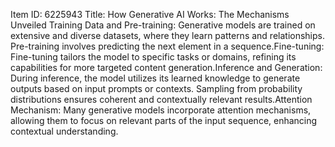Item ID: 6225943
Title: How Generative AI Works: The Mechanisms Unveiled
Training Data and Pre-training: Generative models are trained on extensive and diverse datasets, where they learn patterns and relationships. Pre-training involves predicting the next element in a sequence.Fine-tuning: Fine-tuning tailors the model to specific tasks or domains, refining its capabilities for more targeted content generation.Inference and Generation: During inference, the model utilizes its learned knowledge to generate outputs based on input prompts or contexts. Sampling from probability distributions ensures coherent and contextually relevant results.Attention Mechanism: Many generative models incorporate attention mechanisms, allowing them to focus on relevant parts of the input sequence, enhancing contextual understanding.
